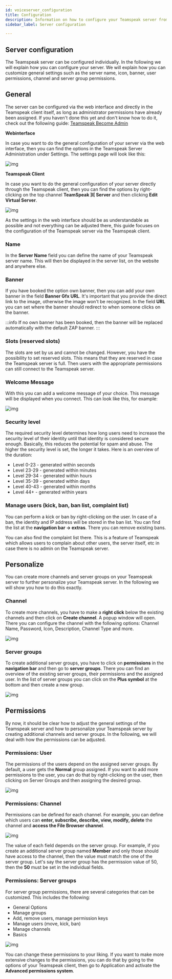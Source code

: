 ```yaml
---
id: voiceserver_configuration
title: Configuration
description: Information on how to configure your Teamspeak server from ZAP-Hosting - ZAP-Hosting.com documentation
sidebar_label: Server configuration

---
```




## Server configuration

The Teamspeak server can be configured individually. In the following we will explain how you can configure your server. We will explain how you can customize general settings such as the server name, icon, banner, user permissions, channel and server group permissions. 


## General

The server can be configured via the web interface and directly in the Teamspeak client itself, as long as administrator permissions have already been assigned. If you haven't done this yet and don't know how to do it, check out the following guide: [Teamspeak Become Admin](https://zap-hosting.com/guides/docs/de/teamspeak_becomeadmin/) 



**Webinterface**

In case you want to do the general configuration of your server via the web interface, then you can find the options in the Teamspeak Server Administration under Settings. The settings page will look like this:  

![img](https://user-images.githubusercontent.com/61839701/170320914-394445fb-47be-437b-9824-7d701c7b53d9.png)


**Teamspeak Client**

In case you want to do the general configuration of your server directly through the Teamspeak client, then you can find the options by right-clicking on the top channel **TeamSpeak ]I[ Server** and then clicking **Edit Virtual Server**.

![img](https://user-images.githubusercontent.com/61839701/170322403-2d6e8500-0706-4992-9d30-b2f0ba96f571.png)



As the settings in the web interface should be as understandable as possible and not everything can be adjusted there, this guide focuses on the configuration of the Teamspeak server via the Teamspeak client. 



### Name

In the **Server Name** field you can define the name of your Teamspeak server name. This will then be displayed in the server list, on the website and anywhere else. 



### Banner

If you have booked the option own banner, then you can add your own banner in the field **Banner Gfx URL**. It's important that you provide the direct link to the image, otherwise the image won't be recognized. In the field **URL** you can set where the banner should redirect to when someone clicks on the banner. 

:::info
If no own banner has been booked, then the banner will be replaced automatically with the default ZAP banner. 
:::



### Slots (reserved slots)

The slots are set by us and cannot be changed. However, you have the possibility to set reserved slots. This means that they are reserved in case the Teamspeak server is full. Then users with the appropriate permissions can still connect to the Teamspeak server.



### Welcome Message

With this you can add a welcome message of your choice. This message will be displayed when you connect. This can look like this, for example:

![img](https://user-images.githubusercontent.com/61839701/170322280-4f29e7d8-732a-482e-9ad2-6d9d618fd8ad.png)


### Security level

The required security level determines how long users need to increase the security level of their identity until that identity is considered secure enough. Basically, this reduces the potential for spam and abuse. The higher the security level is set, the longer it takes. Here is an overview of the duration:

- Level 0-23 -  generated within seconds
- Level 23-29 - generated within minutes
- Level 29-34 - generated within hours
- Level 35-39 - generated within days
- Level 40-43 - generated within months
- Level 44+ - generated within years



### Manage users (kick, ban, ban list, complaint list)

You can perform a kick or ban by right-clicking on the user. In case of a ban, the identity and IP address will be stored in the ban list. You can find the list at the **navigation bar -> extras**. There you can remove existing bans.

You can also find the complaint list there. This is a feature of Teamspeak which allows users to complain about other users, the server itself, etc in case there is no admin on the Teamspeak server. 



## Personalize

You can create more channels and server groups on your Teamspeak server to further personalize your Teamspeak server. In the following we will show you how to do this exactly.


### Channel

To create more channels, you have to make a **right click** below the existing channels and then click on **Create channel**. A popup window will open. There you can configure the channel with the following options: Channel Name, Password, Icon, Description, Channel Type and more. 



![img](https://user-images.githubusercontent.com/61839701/170322518-7d739c67-dea2-4af9-8074-b340e6bccd5f.png)


### Server groups

To create additional server groups, you have to click on **permissions** in the **navigation bar** and then go to **server groups**. There you can find an overview of the existing server groups, their permissions and the assigned user. In the list of server groups you can click on the **Plus symbol** at the bottom and then create a new group. 



![img](https://user-images.githubusercontent.com/61839701/170322593-f524b867-11b0-4647-b872-ff7a656f10b5.png)


## Permissions

By now, it should be clear how to adjust the general settings of the Teamspeak server and how to personalize your Teamspeak server by creating additional channels and server groups. In the following, we will deal with how the permissions can be adjusted. 



### Permissions: User

The permissions of the users depend on the assigned server groups. By default, a user gets the **Normal** group assigned. If you want to add more permissions to the user, you can do that by right-clicking on the user, then clicking on Server Groups and then assigning the desired group. 

![img](https://user-images.githubusercontent.com/61839701/170322698-f834ed63-28d7-4f21-b901-c44a3f19c9a3.png)

### Permissions: Channel

Permissions can be defined for each channel. For example, you can define which users can **enter, subscribe, describe, view, modify, delete** the channel and **access the File Browser channel**. 


![img](https://user-images.githubusercontent.com/61839701/170322787-b1346abb-8f90-467f-ba67-f7cfa50f27e8.png)



The value of each field depends on the server group. For example, if you create an additional server group named **Member** and only those should have access to the channel, then the value must match the one of the server group. Let's say the server group has the permission value of 50, then the **50** must be set in the individual fields.



### Permissions: Server groups

For server group permissions, there are several categories that can be customized. This includes the following:

- General Options
- Manage groups
- Add, remove users, manage permission keys
- Manage users (move, kick, ban)
- Manage channels
- Basics


![img](https://user-images.githubusercontent.com/61839701/170322863-0f80824d-6647-4e40-bdf6-853e1a107e8d.png)



You can change these permissions to your liking. If you want to make more extensive changes to the permissions, you can do that by going to the options of your Teamspeak client, then go to Application and activate the **Advanced permissions system**.

